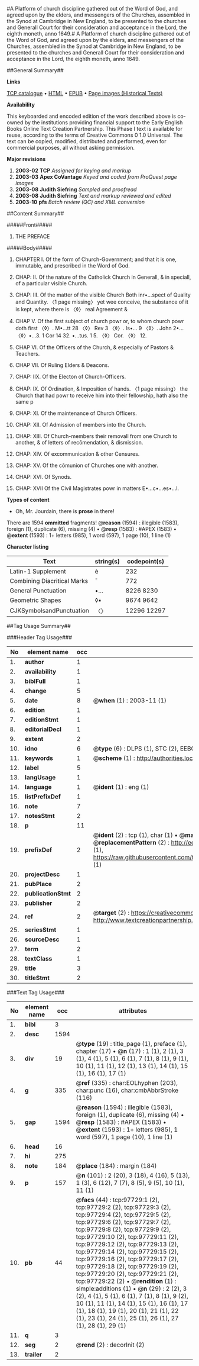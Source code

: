 #A Platform of church discipline gathered out of the Word of God, and agreed upon by the elders, and messengers of the Churches, assembled in the Synod at Cambridge in New England, to be presented to the churches and Generall Court for their consideration and acceptance in the Lord, the eighth moneth, anno 1649.#
A Platform of church discipline gathered out of the Word of God, and agreed upon by the elders, and messengers of the Churches, assembled in the Synod at Cambridge in New England, to be presented to the churches and Generall Court for their consideration and acceptance in the Lord, the eighth moneth, anno 1649.

##General Summary##

**Links**

[TCP catalogue](http://www.ota.ox.ac.uk/tcp/)  • 
[HTML](http://tei.it.ox.ac.uk/tcp/Texts-HTML/free/A55/A55001.html)  • 
[EPUB](http://tei.it.ox.ac.uk/tcp/Texts-EPUB/free/A55/A55001.epub) • 
[Page images (Historical Texts)](https://data.historicaltexts.jisc.ac.uk/view?pubId=eebo-13114190e&pageId=eebo-13114190e-97729-1)

**Availability**

This keyboarded and encoded edition of the
	       work described above is co-owned by the institutions
	       providing financial support to the Early English Books
	       Online Text Creation Partnership. This Phase I text is
	       available for reuse, according to the terms of Creative
	       Commons 0 1.0 Universal. The text can be copied,
	       modified, distributed and performed, even for
	       commercial purposes, all without asking permission.

**Major revisions**

1. __2003-02__ __TCP__ *Assigned for keying and markup*
1. __2003-03__ __Apex CoVantage__ *Keyed and coded from ProQuest page images*
1. __2003-08__ __Judith Siefring__ *Sampled and proofread*
1. __2003-08__ __Judith Siefring__ *Text and markup reviewed and edited*
1. __2003-10__ __pfs__ *Batch review (QC) and XML conversion*

##Content Summary##

#####Front#####

1. THE PREFACE

#####Body#####

1. CHAPTER I. Of the form of Church-Government; and that it is one, immutable, and prescribed in the Word of God.

1. CHAP: II. Of the nature of the Catholick Church in Generall, & in speciall, of a particular visible Church.

1. CHAP: III. Of the matter of the visible Church Both inr•…spect of Quality and Quantity.
〈1 page missing〉
yet wee conceive, the substance of it is kept, where there is 〈◊〉 real Agreement & 
1. CHAP V. Of the first subject of church powr or, to whom church powr doth first 〈◊〉. M•…tt 28 〈◊〉 Rev 3 〈◊〉. Is•… 9 〈◊〉. John 2•…〈◊〉•…3. 1 Cor 14 32. •…tus. 1 5. 〈◊〉 Cor. 〈◊〉 12.

1. CHAP VI. Of the Officers of the Church, & especially of Pastors & Teachers.

1. CHAP VII. Of Ruling Elders & Deacons.

1. CHAP: IIX. Of the Electon of Church-Officers.

1. CHAP: IX. Of Ordination, & Imposition of hands.
〈1 page missing〉
the Church that had powr to receive him into their fellowship, hath also the same p
1. CHAP: XI. Of the maintenance of Church Officers.

1. CHAP: XII. Of Admission of members into the Church.

1. CHAP: XIII. Of Church-members their removall from one Church to another, & of letters of recōmendation, & dismission.

1. CHAP: XIV. Of excommunication & other Censures.

1. CHAP: XV. Of the cōmunion of Churches one with another.

1. CHAP: XVI. Of Synods.

1. CHAP: XVII Of the Civil Magistrates powr in matters E•…c•…es•…l.

**Types of content**

  * Oh, Mr. Jourdain, there is **prose** in there!

There are 1594 **ommitted** fragments! 
 @__reason__ (1594) : illegible (1583), foreign (1), duplicate (6), missing (4)  •  @__resp__ (1583) : #APEX (1583)  •  @__extent__ (1593) : 1+ letters (985), 1 word (597), 1 page (10), 1 line (1)

**Character listing**


|Text|string(s)|codepoint(s)|
|---|---|---|
|Latin-1 Supplement|è|232|
|Combining             Diacritical Marks|̄|772|
|General Punctuation|•…|8226 8230|
|Geometric Shapes|◊▪|9674 9642|
|CJKSymbolsandPunctuation|〈〉|12296 12297|

##Tag Usage Summary##

###Header Tag Usage###

|No|element name|occ|attributes|
|---|---|---|---|
|1.|__author__|1||
|2.|__availability__|1||
|3.|__biblFull__|1||
|4.|__change__|5||
|5.|__date__|8| @__when__ (1) : 2003-11 (1)|
|6.|__edition__|1||
|7.|__editionStmt__|1||
|8.|__editorialDecl__|1||
|9.|__extent__|2||
|10.|__idno__|6| @__type__ (6) : DLPS (1), STC (2), EEBO-CITATION (1), OCLC (1), VID (1)|
|11.|__keywords__|1| @__scheme__ (1) : http://authorities.loc.gov/ (1)|
|12.|__label__|5||
|13.|__langUsage__|1||
|14.|__language__|1| @__ident__ (1) : eng (1)|
|15.|__listPrefixDef__|1||
|16.|__note__|7||
|17.|__notesStmt__|2||
|18.|__p__|11||
|19.|__prefixDef__|2| @__ident__ (2) : tcp (1), char (1)  •  @__matchPattern__ (2) : ([0-9\-]+):([0-9IVX]+) (1), (.+) (1)  •  @__replacementPattern__ (2) : http://eebo.chadwyck.com/downloadtiff?vid=$1&page=$2 (1), https://raw.githubusercontent.com/textcreationpartnership/Texts/master/tcpchars.xml#$1 (1)|
|20.|__projectDesc__|1||
|21.|__pubPlace__|2||
|22.|__publicationStmt__|2||
|23.|__publisher__|2||
|24.|__ref__|2| @__target__ (2) : https://creativecommons.org/publicdomain/zero/1.0/ (1), http://www.textcreationpartnership.org/docs/. (1)|
|25.|__seriesStmt__|1||
|26.|__sourceDesc__|1||
|27.|__term__|2||
|28.|__textClass__|1||
|29.|__title__|3||
|30.|__titleStmt__|2||


###Text Tag Usage###

|No|element name|occ|attributes|
|---|---|---|---|
|1.|__bibl__|3||
|2.|__desc__|1594||
|3.|__div__|19| @__type__ (19) : title_page (1), preface (1), chapter (17)  •  @__n__ (17) : 1 (1), 2 (1), 3 (1), 4 (1), 5 (1), 6 (1), 7 (1), 8 (1), 9 (1), 10 (1), 11 (1), 12 (1), 13 (1), 14 (1), 15 (1), 16 (1), 17 (1)|
|4.|__g__|335| @__ref__ (335) : char:EOLhyphen (203), char:punc (16), char:cmbAbbrStroke (116)|
|5.|__gap__|1594| @__reason__ (1594) : illegible (1583), foreign (1), duplicate (6), missing (4)  •  @__resp__ (1583) : #APEX (1583)  •  @__extent__ (1593) : 1+ letters (985), 1 word (597), 1 page (10), 1 line (1)|
|6.|__head__|16||
|7.|__hi__|275||
|8.|__note__|184| @__place__ (184) : margin (184)|
|9.|__p__|157| @__n__ (101) : 2 (20), 3 (18), 4 (16), 5 (13), 1 (3), 6 (12), 7 (7), 8 (5), 9 (5), 10 (1), 11 (1)|
|10.|__pb__|44| @__facs__ (44) : tcp:97729:1 (2), tcp:97729:2 (2), tcp:97729:3 (2), tcp:97729:4 (2), tcp:97729:5 (2), tcp:97729:6 (2), tcp:97729:7 (2), tcp:97729:8 (2), tcp:97729:9 (2), tcp:97729:10 (2), tcp:97729:11 (2), tcp:97729:12 (2), tcp:97729:13 (2), tcp:97729:14 (2), tcp:97729:15 (2), tcp:97729:16 (2), tcp:97729:17 (2), tcp:97729:18 (2), tcp:97729:19 (2), tcp:97729:20 (2), tcp:97729:21 (2), tcp:97729:22 (2)  •  @__rendition__ (1) : simple:additions (1)  •  @__n__ (29) : 2 (2), 3 (2), 4 (1), 5 (1), 6 (1), 7 (1), 8 (1), 9 (2), 10 (1), 11 (1), 14 (1), 15 (1), 16 (1), 17 (1), 18 (1), 19 (1), 20 (1), 21 (1), 22 (1), 23 (1), 24 (1), 25 (1), 26 (1), 27 (1), 28 (1), 29 (1)|
|11.|__q__|3||
|12.|__seg__|2| @__rend__ (2) : decorInit (2)|
|13.|__trailer__|2||
